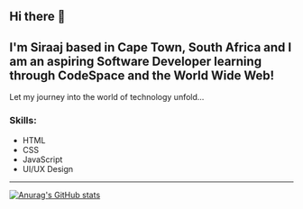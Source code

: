 ## Hi there 👋
I'm Siraaj based in Cape Town, South Africa and I am an aspiring Software Developer learning through CodeSpace and the World Wide Web!
---
Let my journey into the world of technology unfold...

### Skills:
- HTML
- CSS
- JavaScript
- UI/UX Design
---


[![Anurag's GitHub stats](https://github-readme-stats.vercel.app/api?username=siraajisaacs)](https://github.com/anuraghazra/github-readme-stats)
